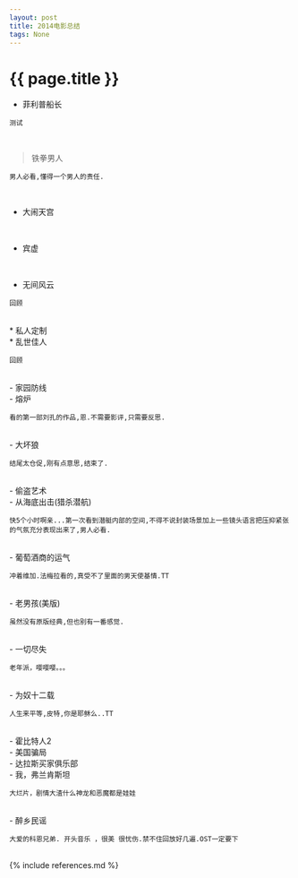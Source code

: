 ```yaml
---
layout: post
title: 2014电影总结 
tags: None 
---
```


{{ page.title }}
================

- 菲利普船长

```
测试
```  
<br/>

> 铁拳男人

```
男人必看,懂得一个男人的责任.
```
<br/>

- 大闹天宫
<br/>

- 宾虚
<br/>

- 无间风云

```
回顾
```
<br/>
* 私人定制
<br/>
* 乱世佳人

```
回顾
```
<br/>
- 家园防线
<br/>
- 熔炉

```
看的第一部刘孔的作品,恩.不需要影评,只需要反思.
```
<br/>
- 大坏狼

```
结尾太仓促,刚有点意思,结束了.
```
<br/>
- 偷盗艺术
<br/>
- 从海底出击(猎杀潜航)

```
快5个小时啊亲...第一次看到潜艇内部的空间,不得不说封装场景加上一些镜头语言把压抑紧张的气氛充分表现出来了,男人必看.
```
<br/>
- 葡萄酒商的运气

```
冲着维加.法梅拉看的,真受不了里面的男天使基情.TT
```
<br/>
- 老男孩(美版)

```
虽然没有原版经典,但也别有一番感觉.
```
<br/>
- 一切尽失

```
老年派，嘤嘤嘤。。。
```
<br/>
- 为奴十二载

```
人生来平等,皮特,你是耶稣么..TT
```
<br/>
- 霍比特人2
<br/>
- 美国骗局
<br/>
- 达拉斯买家俱乐部
<br/>
- 我，弗兰肯斯坦

```
大烂片，剧情大渣什么神龙和恶魔都是娃娃
```
<br/>
- 醉乡民谣

```
大爱的科恩兄弟. 开头音乐 ，很美 很忧伤.禁不住回放好几遍.OST一定要下
```
<br/>
{% include references.md %}
